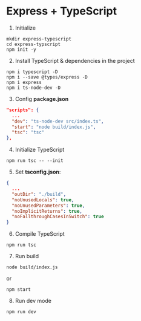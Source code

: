 # Express + TypeScript

1. Initialize
```console
mkdir express-typescript
cd express-typscript
npm init -y

```

2. Install TypeScript & dependencies in the project
```console
npm i typescript -D
npm i --save @types/express -D
npm i express
npm i ts-node-dev -D

```

3. Config __package.json__
```json
"scripts": {
  ...
  "dev": "ts-node-dev src/index.ts",
  "start": "node build/index.js",
  "tsc": "tsc"
},

```

4. Initialize TypeScript
```console
npm run tsc -- --init
```

5. Set __tsconfig.json__:
```json
{
  ...
  "outDir": "./build",
  "noUnusedLocals": true,
  "noUnusedParameters": true,
  "noImplicitReturns": true,
  "noFallthroughCasesInSwitch": true
}
```
6. Compile TypeScript
```console
npm run tsc
```

7. Run build
```console
node build/index.js
```
or
```console
npm start
```

8. Run dev mode
```console
npm run dev
```

